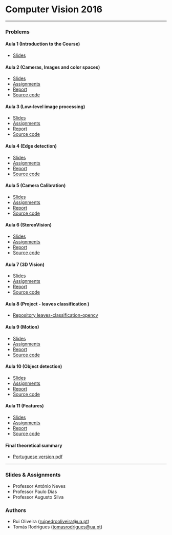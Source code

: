 # Computer Vision 2016

---
### Problems 
#### Aula 1 (Introduction to the Course)
* [Slides](https://github.com/ruipoliveira/computer-vision-2016/blob/master/docs/slides/VC1617-lecture01.pdf)

#### Aula 2 (Cameras, Images and color spaces)
* [Slides](https://github.com/ruipoliveira/computer-vision-2016/blob/master/docs/slides/VC1617-lecture02.pdf)
* [Assignments](https://github.com/ruipoliveira/computer-vision-2016/blob/master/docs/enunciation/VC1617-exercises02.pdf)
* [Report](https://github.com/ruipoliveira/computer-vision-2016/blob/master/docs/reports/pdfs/VC1617_report_class2.pdf)
* [Source code](https://github.com/ruipoliveira/computer-vision-2016/tree/master/aula2)

#### Aula 3 (Low-level image processing)
* [Slides](https://github.com/ruipoliveira/computer-vision-2016/blob/master/docs/slides/VC1617-lecture03.pdf)
* [Assignments](https://github.com/ruipoliveira/computer-vision-2016/blob/master/docs/enunciation/VC1617-exercises03.pdf)
* [Report](https://github.com/ruipoliveira/computer-vision-2016/blob/master/docs/reports/pdfs/VC1617_report_class4.pdf)
* [Source code](https://github.com/ruipoliveira/computer-vision-2016/tree/master/aula3)

#### Aula 4 (Edge detection)
* [Slides](https://github.com/ruipoliveira/computer-vision-2016/blob/master/docs/slides/VC1617-lecture04.pdf)
* [Assignments](https://github.com/ruipoliveira/computer-vision-2016/blob/master/docs/enunciation/VC1617-exercises04.pdf)
* [Report](https://github.com/ruipoliveira/computer-vision-2016/blob/master/docs/reports/pdfs/VC1617_report_class4.pdf)
* [Source code](https://github.com/ruipoliveira/computer-vision-2016/tree/master/aula4)

#### Aula 5 (Camera Calibration)
* [Slides](https://github.com/ruipoliveira/computer-vision-2016/blob/master/docs/slides/VC1617-lecture05.pdf)
* [Assignments](https://github.com/ruipoliveira/computer-vision-2016/blob/master/docs/enunciation/VC1617-exercises05.pdf)
* [Report](https://github.com/ruipoliveira/computer-vision-2016/blob/master/docs/reports/pdfs/VC1617_report_class5.pdf)
* [Source code](https://github.com/ruipoliveira/computer-vision-2016/tree/master/aula5)


#### Aula 6 (StereoVision)
* [Slides](https://github.com/ruipoliveira/computer-vision-2016/blob/master/docs/slides/VC1617-lecture06.pdf)
* [Assignments](https://github.com/ruipoliveira/computer-vision-2016/blob/master/docs/enunciation/VC1617-exercises06.pdf)
* [Report](https://github.com/ruipoliveira/computer-vision-2016/blob/master/docs/reports/pdfs/VC1617_report_class6.pdf)
* [Source code](https://github.com/ruipoliveira/computer-vision-2016/tree/master/aula6)


#### Aula 7 (3D Vision)
* [Slides](https://github.com/ruipoliveira/computer-vision-2016/blob/master/docs/slides/VC1617-lecture07.pdf)
* [Assignments](https://github.com/ruipoliveira/computer-vision-2016/blob/master/docs/enunciation/VC1617-exercises07.pdf)
* [Report](https://github.com/ruipoliveira/computer-vision-2016/blob/master/docs/reports/pdfs/VC1617_report_class7.pdf)
* [Source code](https://github.com/ruipoliveira/computer-vision-2016/tree/master/aula7)

#### Aula 8 (Project - leaves classification )
* [Repository leaves-classification-opencv ](https://github.com/ruipoliveira/leaves-classification-opencv)

#### Aula 9 (Motion)
* [Slides](https://github.com/ruipoliveira/computer-vision-2016/blob/master/docs/slides/VC1617-lecture09.pdf)
* [Assignments](https://github.com/ruipoliveira/computer-vision-2016/blob/master/docs/enunciation/VC1617-exercises09.pdf)
* [Report](https://github.com/ruipoliveira/computer-vision-2016/blob/master/docs/reports/pdfs/VC1617_report_class9.pdf)
* [Source code](https://github.com/ruipoliveira/computer-vision-2016/tree/master/aula9)

#### Aula 10 (Object detection)
* [Slides](https://github.com/ruipoliveira/computer-vision-2016/blob/master/docs/slides/VC1617-lecture10.pdf)
* [Assignments](https://github.com/ruipoliveira/computer-vision-2016/blob/master/docs/enunciation/VC1617-exercises10.pdf)
* [Report](https://github.com/ruipoliveira/computer-vision-2016/blob/master/docs/reports/pdfs/VC1617_report_class10.pdf)
* [Source code](https://github.com/ruipoliveira/computer-vision-2016/tree/master/aula10)


#### Aula 11 (Features)
* [Slides](https://github.com/ruipoliveira/computer-vision-2016/blob/master/docs/slides/VC1617-lecture11.pdf)
* [Assignments](https://github.com/ruipoliveira/computer-vision-2016/blob/master/docs/enunciation/VC1617-exercises11.pdf)
* [Report](https://github.com/ruipoliveira/computer-vision-2016/blob/master/docs/reports/pdfs/VC1617_report_class11.pdf)
* [Source code](https://github.com/ruipoliveira/computer-vision-2016/tree/master/aula11)

#### Final theoretical summary

* [Portuguese version pdf](https://github.com/ruipoliveira/computer-vision-2016/blob/master/docs/resumo-teorico-VC2016.pdf)


---
### Slides & Assignments

* Professor António Neves
* Professor Paulo Dias
* Professor Augusto Silva

### Authors
* Rui Oliveira (ruipedrooliveira@ua.pt)
* Tomás Rodrigues (tomasrodrigues@ua.pt)


